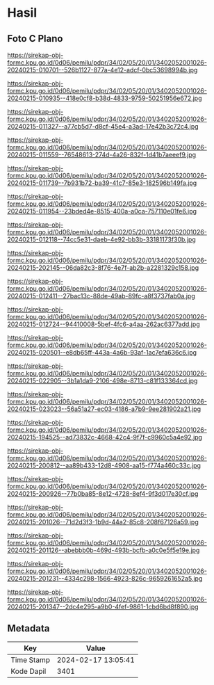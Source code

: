 # Hasil

## Foto C Plano

https://sirekap-obj-formc.kpu.go.id/0d06/pemilu/pdpr/34/02/05/20/01/3402052001026-20240215-010701--526b1127-877a-4e12-adcf-0bc53698994b.jpg

https://sirekap-obj-formc.kpu.go.id/0d06/pemilu/pdpr/34/02/05/20/01/3402052001026-20240215-010935--418e0cf8-b38d-4833-9759-50251956e672.jpg

https://sirekap-obj-formc.kpu.go.id/0d06/pemilu/pdpr/34/02/05/20/01/3402052001026-20240215-011327--a77cb5d7-d8cf-45e4-a3ad-17e42b3c72c4.jpg

https://sirekap-obj-formc.kpu.go.id/0d06/pemilu/pdpr/34/02/05/20/01/3402052001026-20240215-011559--76548613-274d-4a26-832f-1d41b7aeeef9.jpg

https://sirekap-obj-formc.kpu.go.id/0d06/pemilu/pdpr/34/02/05/20/01/3402052001026-20240215-011739--7b931b72-ba39-41c7-85e3-182596b149fa.jpg

https://sirekap-obj-formc.kpu.go.id/0d06/pemilu/pdpr/34/02/05/20/01/3402052001026-20240215-011954--23bded4e-8515-400a-a0ca-757110e01fe6.jpg

https://sirekap-obj-formc.kpu.go.id/0d06/pemilu/pdpr/34/02/05/20/01/3402052001026-20240215-012118--74cc5e31-daeb-4e92-bb3b-33181173f30b.jpg

https://sirekap-obj-formc.kpu.go.id/0d06/pemilu/pdpr/34/02/05/20/01/3402052001026-20240215-202145--06da82c3-8f76-4e7f-ab2b-a2281329c158.jpg

https://sirekap-obj-formc.kpu.go.id/0d06/pemilu/pdpr/34/02/05/20/01/3402052001026-20240215-012411--27bac13c-88de-49ab-89fc-a8f3737fab0a.jpg

https://sirekap-obj-formc.kpu.go.id/0d06/pemilu/pdpr/34/02/05/20/01/3402052001026-20240215-012724--94410008-5bef-4fc6-a4aa-262ac6377add.jpg

https://sirekap-obj-formc.kpu.go.id/0d06/pemilu/pdpr/34/02/05/20/01/3402052001026-20240215-020501--e8db65ff-443a-4a6b-93af-1ac7efa636c6.jpg

https://sirekap-obj-formc.kpu.go.id/0d06/pemilu/pdpr/34/02/05/20/01/3402052001026-20240215-022905--3b1a1da9-2106-498e-8713-c81f133364cd.jpg

https://sirekap-obj-formc.kpu.go.id/0d06/pemilu/pdpr/34/02/05/20/01/3402052001026-20240215-023023--56a51a27-ec03-4186-a7b9-9ee281902a21.jpg

https://sirekap-obj-formc.kpu.go.id/0d06/pemilu/pdpr/34/02/05/20/01/3402052001026-20240215-194525--ad73832c-4668-42c4-9f7f-c9960c5a4e92.jpg

https://sirekap-obj-formc.kpu.go.id/0d06/pemilu/pdpr/34/02/05/20/01/3402052001026-20240215-200812--aa89b433-12d8-4908-aa15-f774a460c33c.jpg

https://sirekap-obj-formc.kpu.go.id/0d06/pemilu/pdpr/34/02/05/20/01/3402052001026-20240215-200926--77b0ba85-8e12-4728-8ef4-9f3d017e30cf.jpg

https://sirekap-obj-formc.kpu.go.id/0d06/pemilu/pdpr/34/02/05/20/01/3402052001026-20240215-201026--71d2d3f3-1b9d-44a2-85c8-208f67126a59.jpg

https://sirekap-obj-formc.kpu.go.id/0d06/pemilu/pdpr/34/02/05/20/01/3402052001026-20240215-201126--abebbb0b-469d-493b-bcfb-a0c0e5f5e19e.jpg

https://sirekap-obj-formc.kpu.go.id/0d06/pemilu/pdpr/34/02/05/20/01/3402052001026-20240215-201231--4334c298-1566-4923-826c-9659261652a5.jpg

https://sirekap-obj-formc.kpu.go.id/0d06/pemilu/pdpr/34/02/05/20/01/3402052001026-20240215-201347--2dc4e295-a9b0-4fef-9861-1cbd6bd8f890.jpg


## Metadata

| Key        | Value               |
| ---------- | ------------------- |
| Time Stamp | 2024-02-17 13:05:41 |
| Kode Dapil | 3401                |




